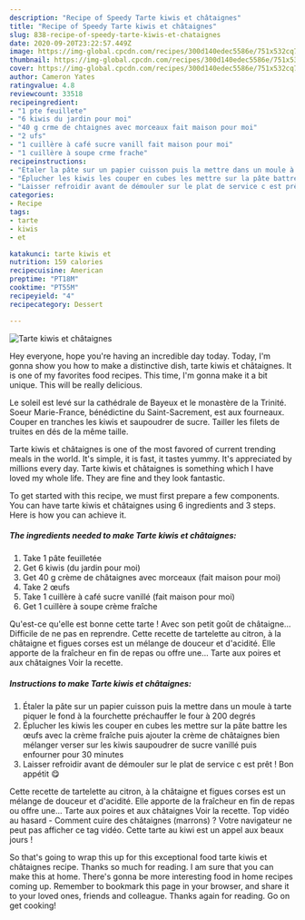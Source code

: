 ```yaml
---
description: "Recipe of Speedy Tarte kiwis et châtaignes"
title: "Recipe of Speedy Tarte kiwis et châtaignes"
slug: 838-recipe-of-speedy-tarte-kiwis-et-chataignes
date: 2020-09-20T23:22:57.449Z
image: https://img-global.cpcdn.com/recipes/300d140edec5586e/751x532cq70/tarte-kiwis-et-chataignes-photo-principale-de-la-recette.jpg
thumbnail: https://img-global.cpcdn.com/recipes/300d140edec5586e/751x532cq70/tarte-kiwis-et-chataignes-photo-principale-de-la-recette.jpg
cover: https://img-global.cpcdn.com/recipes/300d140edec5586e/751x532cq70/tarte-kiwis-et-chataignes-photo-principale-de-la-recette.jpg
author: Cameron Yates
ratingvalue: 4.8
reviewcount: 33518
recipeingredient:
- "1 pte feuillete"
- "6 kiwis du jardin pour moi"
- "40 g crme de chtaignes avec morceaux fait maison pour moi"
- "2 ufs"
- "1 cuillère à café sucre vanill fait maison pour moi"
- "1 cuillère à soupe crme frache"
recipeinstructions:
- "Étaler la pâte sur un papier cuisson puis la mettre dans un moule à tarte piquer le fond à la fourchette préchauffer le four à 200 degrés"
- "Éplucher les kiwis les couper en cubes les mettre sur la pâte battre les œufs avec la crème fraîche puis ajouter la crème de châtaignes bien mélanger verser sur les kiwis saupoudrer de sucre vanillé puis enfourner pour 30 minutes"
- "Laisser refroidir avant de démouler sur le plat de service c est prêt ! Bon appétit 😋"
categories:
- Recipe
tags:
- tarte
- kiwis
- et

katakunci: tarte kiwis et 
nutrition: 159 calories
recipecuisine: American
preptime: "PT18M"
cooktime: "PT55M"
recipeyield: "4"
recipecategory: Dessert

---
```



![Tarte kiwis et châtaignes](https://img-global.cpcdn.com/recipes/300d140edec5586e/751x532cq70/tarte-kiwis-et-chataignes-photo-principale-de-la-recette.jpg)

Hey everyone, hope you're having an incredible day today. Today, I'm gonna show you how to make a distinctive dish, tarte kiwis et châtaignes. It is one of my favorites food recipes. This time, I'm gonna make it a bit unique. This will be really delicious.

Le soleil est levé sur la cathédrale de Bayeux et le monastère de la Trinité. Soeur Marie-France, bénédictine du Saint-Sacrement, est aux fourneaux. Couper en tranches les kiwis et saupoudrer de sucre. Tailler les filets de truites en dés de la même taille.

Tarte kiwis et châtaignes is one of the most favored of current trending meals in the world. It's simple, it is fast, it tastes yummy. It's appreciated by millions every day. Tarte kiwis et châtaignes is something which I have loved my whole life. They are fine and they look fantastic.


To get started with this recipe, we must first prepare a few components. You can have tarte kiwis et châtaignes using 6 ingredients and 3 steps. Here is how you can achieve it.

<!--inarticleads1-->

##### The ingredients needed to make Tarte kiwis et châtaignes:

1. Take 1 pâte feuilletée
1. Get 6 kiwis (du jardin pour moi)
1. Get 40 g crème de châtaignes avec morceaux (fait maison pour moi)
1. Take 2 œufs
1. Take 1 cuillère à café sucre vanillé (fait maison pour moi)
1. Get 1 cuillère à soupe crème fraîche


Qu&#39;est-ce qu&#39;elle est bonne cette tarte ! Avec son petit goût de châtaigne… Difficile de ne pas en reprendre. Cette recette de tartelette au citron, à la châtaigne et figues corses est un mélange de douceur et d&#39;acidité. Elle apporte de la fraîcheur en fin de repas ou offre une… Tarte aux poires et aux châtaignes Voir la recette. 

<!--inarticleads2-->

##### Instructions to make Tarte kiwis et châtaignes:

1. Étaler la pâte sur un papier cuisson puis la mettre dans un moule à tarte piquer le fond à la fourchette préchauffer le four à 200 degrés
1. Éplucher les kiwis les couper en cubes les mettre sur la pâte battre les œufs avec la crème fraîche puis ajouter la crème de châtaignes bien mélanger verser sur les kiwis saupoudrer de sucre vanillé puis enfourner pour 30 minutes
1. Laisser refroidir avant de démouler sur le plat de service c est prêt ! Bon appétit 😋


Cette recette de tartelette au citron, à la châtaigne et figues corses est un mélange de douceur et d&#39;acidité. Elle apporte de la fraîcheur en fin de repas ou offre une… Tarte aux poires et aux châtaignes Voir la recette. Top vidéo au hasard - Comment cuire des châtaignes (marrons) ? Votre navigateur ne peut pas afficher ce tag vidéo. Cette tarte au kiwi est un appel aux beaux jours ! 

So that's going to wrap this up for this exceptional food tarte kiwis et châtaignes recipe. Thanks so much for reading. I am sure that you can make this at home. There's gonna be more interesting food in home recipes coming up. Remember to bookmark this page in your browser, and share it to your loved ones, friends and colleague. Thanks again for reading. Go on get cooking!
